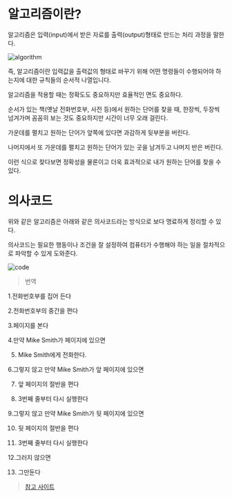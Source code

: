 # 알고리즘이란?

알고리즘은 입력(input)에서 받은 자료를 출력(output)형태로 만드는 처리 과정을 말한다.

![algorithm](https://cphinf.pstatic.net/mooc/20200607_61/1591525709658RVdvU_PNG/mceclip3.png)

즉, 알고리즘이란 입력값을 출력값의 형태로 바꾸기 위해 어떤 명령들이 수행되어야 하는지에 대한 규칙들의 순서적 나열입니다.

알고리즘을 적용할 때는 정확도도 중요하지만 효율적인 면도 중요하다.

순서가 있는 책(옛날 전화번호부, 사전 등)에서 원하는 단어를 찾을 때,
한장씩, 두장씩 넘겨가며 꼼꼼히 보는 것도 중요하지만 시간이 너무 오래 걸린다.

가운데를 펼치고 원하는 단어가 앞쪽에 있다면 과감하게 뒷부분을 버린다.

나머지에서 또 가운데를 펼치고 원하는 단어가 있는 곳을 남겨두고 나머지 반은 버린다.

이런 식으로 찾다보면 정확성을 물론이고 더욱 효과적으로 내가 원하는 단어를 찾을 수 있다.

# 의사코드

위와 같은 알고리즘은 아래와 같은 의사코드라는 방식으로 보다 명료하게 정리할 수 있다.

의사코드는 필요한 행동이나 조건을 잘 설정하여 컴퓨터가 수행해야 하는 일을 절차적으로 파악할 수 있게 도와준다.

![code](https://cphinf.pstatic.net/mooc/20200608_180/1591579125976fF0NI_PNG/mceclip0.png)

> 번역

1.전화번호부를 집어 든다

2.전화번호부의 중간을 편다

3.페이지를 본다

4.만약 Mike Smith가 페이지에 있으면

5.    Mike Smith에게 전화한다.

6.그렇지 않고 만약 Mike Smith가 앞 페이지에 있으면

7.    앞 페이지의 절반을 편다

8.    3번째 줄부터 다시 실행한다

9.그렇지 않고 만약 Mike Smith가 뒷 페이지에 있으면

10.    뒷 페이지의 절반을 편다

11.    3번째 줄부터 다시 실행한다

12.그러지 않으면

13.    그만둔다

> [참고 사이트](https://www.boostcourse.org/cs112/lecture/118999)

